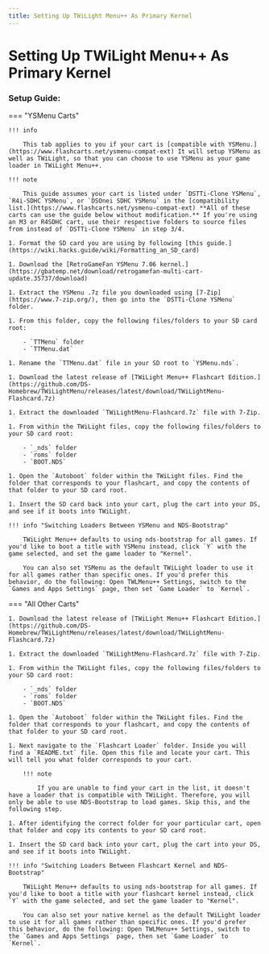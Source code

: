 ```yaml
---
title: Setting Up TWiLight Menu++ As Primary Kernel
---
```


# Setting Up TWiLight Menu++ As Primary Kernel

### Setup Guide:

=== "YSMenu Carts"

    !!! info
    
        This tab applies to you if your cart is [compatible with YSMenu.](https://www.flashcarts.net/ysmenu-compat-ext) It will setup YSMenu as well as TWiLight, so that you can choose to use YSMenu as your game loader in TWiLight Menu++.

    !!! note
    
        This guide assumes your cart is listed under `DSTTi-Clone YSMenu`, `R4i-SDHC YSMenu`, or `DSOnei SDHC YSMenu` in the [compatibility list.](https://www.flashcarts.net/ysmenu-compat-ext) **All of these carts can use the guide below without modification.** If you're using an M3 or R4SDHC cart, use their respective folders to source files from instead of `DSTTi-Clone YSMenu` in step 3/4.

    1. Format the SD card you are using by following [this guide.](https://wiki.hacks.guide/wiki/Formatting_an_SD_card)

    1. Download the [RetroGameFan YSMenu 7.06 kernel.](https://gbatemp.net/download/retrogamefan-multi-cart-update.35737/download)

    1. Extract the YSMenu .7z file you downloaded using [7-Zip](https://www.7-zip.org/), then go into the `DSTTi-Clone YSMenu` folder.

    1. From this folder, copy the following files/folders to your SD card root:

        - `TTMenu` folder
        - `TTMenu.dat`

    1. Rename the `TTMenu.dat` file in your SD root to `YSMenu.nds`.

    1. Download the latest release of [TWiLight Menu++ Flashcart Edition.](https://github.com/DS-Homebrew/TWiLightMenu/releases/latest/download/TWiLightMenu-Flashcard.7z)

    1. Extract the downloaded `TWiLightMenu-Flashcard.7z` file with 7-Zip.

    1. From within the TWiLight files, copy the following files/folders to your SD card root:

        - `_nds` folder
        - `roms` folder
        - `BOOT.NDS`

    1. Open the `Autoboot` folder within the TWiLight files. Find the folder that corresponds to your flashcart, and copy the contents of that folder to your SD card root.

    1. Insert the SD card back into your cart, plug the cart into your DS, and see if it boots into TWiLight.

    !!! info "Switching Loaders Between YSMenu and NDS-Bootstrap"
    
        TWiLight Menu++ defaults to using nds-bootstrap for all games. If you'd like to boot a title with YSMenu instead, click `Y` with the game selected, and set the game loader to "Kernel".
    
        You can also set YSMenu as the default TWiLight loader to use it for all games rather than specific ones. If you'd prefer this behavior, do the following: Open TWLMenu++ Settings, switch to the `Games and Apps Settings` page, then set `Game Loader` to `Kernel`.


=== "All Other Carts"

    1. Download the latest release of [TWiLight Menu++ Flashcart Edition.](https://github.com/DS-Homebrew/TWiLightMenu/releases/latest/download/TWiLightMenu-Flashcard.7z)

    1. Extract the downloaded `TWiLightMenu-Flashcard.7z` file with 7-Zip.

    1. From within the TWiLight files, copy the following files/folders to your SD card root:

        - `_nds` folder
        - `roms` folder
        - `BOOT.NDS`

    1. Open the `Autoboot` folder within the TWiLight files. Find the folder that corresponds to your flashcart, and copy the contents of that folder to your SD card root.

    1. Next navigate to the `Flashcart Loader` folder. Inside you will find a `README.txt` file. Open this file and locate your cart. This will tell you what folder corresponds to your cart.

        !!! note
            
            If you are unable to find your cart in the list, it doesn't have a loader that is compatible with TWiLight. Therefore, you will only be able to use NDS-Bootstrap to load games. Skip this, and the following step.

    1. After identifying the correct folder for your particular cart, open that folder and copy its contents to your SD card root.

    1. Insert the SD card back into your cart, plug the cart into your DS, and see if it boots into TWiLight.

    !!! info "Switching Loaders Between Flashcart Kernel and NDS-Bootstrap"
        
        TWiLight Menu++ defaults to using nds-bootstrap for all games. If you'd like to boot a title with your flashcart kernel instead, click `Y` with the game selected, and set the game loader to "Kernel".

        You can also set your native kernel as the default TWiLight loader to use it for all games rather than specific ones. If you'd prefer this behavior, do the following: Open TWLMenu++ Settings, switch to the `Games and Apps Settings` page, then set `Game Loader` to `Kernel`.